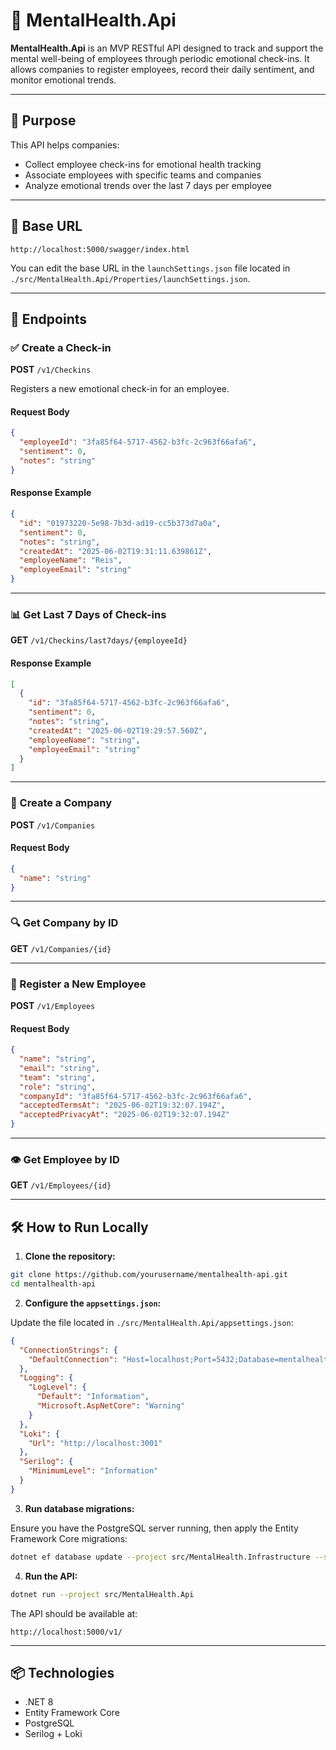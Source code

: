 # 🧠 MentalHealth.Api

**MentalHealth.Api** is an MVP RESTful API designed to track and support the mental well-being of employees through periodic emotional check-ins. It allows companies to register employees, record their daily sentiment, and monitor emotional trends.

---

## 📌 Purpose

This API helps companies:

* Collect employee check-ins for emotional health tracking
* Associate employees with specific teams and companies
* Analyze emotional trends over the last 7 days per employee

---

## 🚀 Base URL

```
http://localhost:5000/swagger/index.html
```
 You can edit the base URL in the `launchSettings.json` file located in `./src/MentalHealth.Api/Properties/launchSettings.json`.

---

## 📂 Endpoints

### ✅ Create a Check-in

**POST** `/v1/Checkins`

Registers a new emotional check-in for an employee.

#### Request Body

```json
{
  "employeeId": "3fa85f64-5717-4562-b3fc-2c963f66afa6",
  "sentiment": 0,
  "notes": "string"
}
```

#### Response Example

```json
{
  "id": "01973220-5e98-7b3d-ad19-cc5b373d7a0a",
  "sentiment": 0,
  "notes": "string",
  "createdAt": "2025-06-02T19:31:11.639861Z",
  "employeeName": "Reis",
  "employeeEmail": "string"
}
```

---

### 📊 Get Last 7 Days of Check-ins

**GET** `/v1/Checkins/last7days/{employeeId}`

#### Response Example

```json
[
  {
    "id": "3fa85f64-5717-4562-b3fc-2c963f66afa6",
    "sentiment": 0,
    "notes": "string",
    "createdAt": "2025-06-02T19:29:57.560Z",
    "employeeName": "string",
    "employeeEmail": "string"
  }
]
```

---

### 🏢 Create a Company

**POST** `/v1/Companies`

#### Request Body

```json
{
  "name": "string"
}
```

---

### 🔍 Get Company by ID

**GET** `/v1/Companies/{id}`

---

### 👤 Register a New Employee

**POST** `/v1/Employees`

#### Request Body

```json
{
  "name": "string",
  "email": "string",
  "team": "string",
  "role": "string",
  "companyId": "3fa85f64-5717-4562-b3fc-2c963f66afa6",
  "acceptedTermsAt": "2025-06-02T19:32:07.194Z",
  "acceptedPrivacyAt": "2025-06-02T19:32:07.194Z"
}
```

---

### 👁️ Get Employee by ID

**GET** `/v1/Employees/{id}`

---

## 🛠️ How to Run Locally

1. **Clone the repository:**

```bash
git clone https://github.com/yourusername/mentalhealth-api.git
cd mentalhealth-api
```

2. **Configure the `appsettings.json`:**

Update the file located in `./src/MentalHealth.Api/appsettings.json`:

```json
{
  "ConnectionStrings": {
    "DefaultConnection": "Host=localhost;Port=5432;Database=mentalhealth;Username=mentalhealth;Password=mentalhealth"
  },
  "Logging": {
    "LogLevel": {
      "Default": "Information",
      "Microsoft.AspNetCore": "Warning"
    }
  },
  "Loki": {
    "Url": "http://localhost:3001"
  },
  "Serilog": {
    "MinimumLevel": "Information"
  }
}
```

3. **Run database migrations:**

Ensure you have the PostgreSQL server running, then apply the Entity Framework Core migrations:

```bash
dotnet ef database update --project src/MentalHealth.Infrastructure --startup-project src/MentalHealth.Api
```

4. **Run the API:**

```bash
dotnet run --project src/MentalHealth.Api
```

The API should be available at:

```
http://localhost:5000/v1/
```

---

## 📦 Technologies

* .NET 8
* Entity Framework Core
* PostgreSQL
* Serilog + Loki